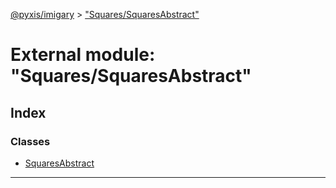 [@pyxis/imigary](../README.md) > ["Squares/SquaresAbstract"](../modules/_squares_squaresabstract_.md)

# External module: "Squares/SquaresAbstract"

## Index

### Classes

* [SquaresAbstract](../classes/_squares_squaresabstract_.squaresabstract.md)

---

